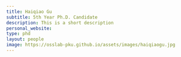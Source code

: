 ```yaml
---
title: Haiqiao Gu
subtitle: 5th Year Ph.D. Candidate
description: This is a short description
personal_website: 
type: phd
layout: people
image: https://osslab-pku.github.io/assets/images/haiqiaogu.jpg 
---
```

